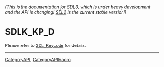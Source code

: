 ###### (This is the documentation for SDL3, which is under heavy development and the API is changing! [SDL2](https://wiki.libsdl.org/SDL2/) is the current stable version!)
# SDLK_KP_D

Please refer to [SDL_Keycode](SDL_Keycode) for details.

----
[CategoryAPI](CategoryAPI), [CategoryAPIMacro](CategoryAPIMacro)

